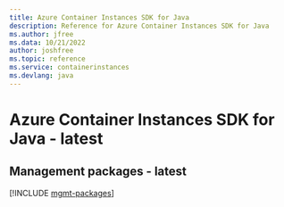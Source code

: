 ```yaml
---
title: Azure Container Instances SDK for Java
description: Reference for Azure Container Instances SDK for Java
ms.author: jfree
ms.data: 10/21/2022
author: joshfree
ms.topic: reference
ms.service: containerinstances
ms.devlang: java
---
```

# Azure Container Instances SDK for Java - latest

## Management packages - latest
[!INCLUDE [mgmt-packages](container-instances-mgmt-index.md)]